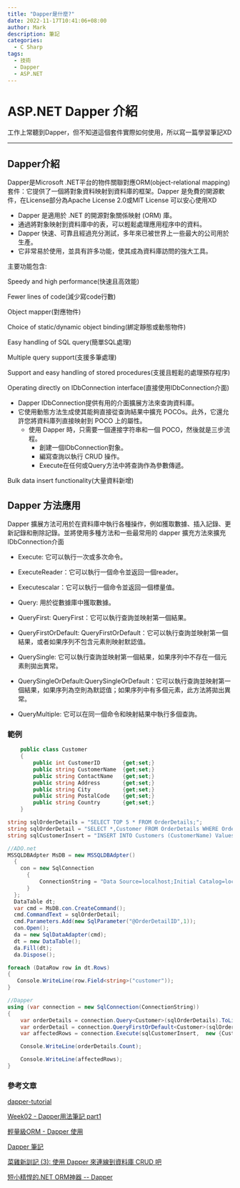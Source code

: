 ```yaml
---
title: "Dapper是什麼?"
date: 2022-11-17T10:41:06+08:00
author: Mark
description: 筆記
categories:
  - C Sharp 
tags:
  - 技術
  - Dapper 
  - ASP.NET
---
```


# ASP.NET Dapper 介紹

工作上常聽到Dapper，但不知道這個套件實際如何使用，所以寫一篇學習筆記XD

---

## Dapper介紹

Dapper是Microsoft .NET平台的物件關聯對應ORM(object-relational mapping)套件：它提供了一個將對象資料映射到資料庫的框架。Dapper 是免費的開源軟件，在License部分為Apache License 2.0或MIT License 可以安心使用XD

- Dapper 是適用於 .NET 的開源對象關係映射 (ORM) 庫。
- 通過將對象映射到資料庫中的表，可以輕鬆處理應用程序中的資料。
- Dapper 快速、可靠且經過充分測試，多年來已被世界上一些最大的公司用於生產。
- 它非常易於使用，並具有許多功能，使其成為資料庫訪問的強大工具。

主要功能包含:

Speedy and high performance(快速且高效能)

Fewer lines of code(減少寫code行數)

Object mapper(對應物件)

Choice of static/dynamic object binding(綁定靜態或動態物件)

Easy handling of SQL query(簡單SQL處理)

Multiple query support(支援多筆處理)

Support and easy handling of stored procedures(支援且輕鬆的處理預存程序)

Operating directly on IDbConnection interface(直接使用IDbConnection介面)
- Dapper IDbConnection提供有用的介面擴展方法來查詢資料庫。
- 它使用動態方法生成使其能夠直接從查詢結果中擴充 POCOs。此外，它還允許您將資料庫列直接映射到 POCO 上的屬性。
  - 使用 Dapper 時，只需要一個連接字符串和一個 POCO，然後就是三步流程。
    - 創建一個IDbConnection對象。
    - 編寫查詢以執行 CRUD 操作。
    - Execute在任何或Query方法中將查詢作為參數傳遞。
  
Bulk data insert functionality(大量資料新增)

## Dapper 方法應用

Dapper 擴展方法可用於在資料庫中執行各種操作，例如獲取數據、插入記錄、更新記錄和刪除記錄。並將使用多種方法和一些最常用的 dapper 擴充方法來擴充IDbConnection介面 

- Execute: 它可以執行一次或多次命令。

- ExecuteReader：它可以執行一個命令並返回一個reader。

- Executescalar：它可以執行一個命令並返回一個標量值。

- Query: 用於從數據庫中獲取數據。
  
- QueryFirst: QueryFirst：它可以執行查詢並映射第一個結果。
  
- QueryFirstOrDefault: QueryFirstOrDefault：它可以執行查詢並映射第一個結果，或者如果序列不包含元素則映射默認值。
  
- QuerySingle: 它可以執行查詢並映射第一個結果，如果序列中不存在一個元素則拋出異常。
  
- QuerySingleOrDefault:QuerySingleOrDefault：它可以執行查詢並映射第一個結果，如果序列為空則為默認值；如果序列中有多個元素，此方法將拋出異常。
  
- QueryMultiple: 它可以在同一個命令和映射結果中執行多個查詢。

### 範例

``` C#
	public class Customer 
	{
		public int CustomerID		{get;set;}
		public string CustomerName	{get;set;}
		public string ContactName	{get;set;}
		public string Address		{get;set;}
		public string City			{get;set;}
		public string PostalCode	{get;set;}
		public string Country		{get;set;}
	}

string sqlOrderDetails = "SELECT TOP 5 * FROM OrderDetails;";
string sqlOrderDetail = "SELECT *,Customer FROM OrderDetails WHERE OrderDetailID = @OrderDetailID;";
string sqlCustomerInsert = "INSERT INTO Customers (CustomerName) Values (@CustomerName);";

//ADO.net
MSSQLDBAdpter MsDB = new MSSQLDBAdpter()
  {
    con = new SqlConnection
      {
          ConnectionString = "Data Source=localhost;Initial Catalog=localhostDb;Persist Security Info=True;User ID=localhostAdmin;Password=localhostPassword"
      }
  };
  DataTable dt;
  var cmd = MsDB.con.CreateCommand();
  cmd.CommandText = sqlOrderDetail;
  cmd.Parameters.Add(new SqlParameter("@OrderDetailID",1));
  con.Open();
  da = new SqlDataAdapter(cmd);
  dt = new DataTable();
  da.Fill(dt);
  da.Dispose();

foreach (DataRow row in dt.Rows)
{
   Console.WriteLine(row.Field<string>("customer"));
}

//Dapper
using (var connection = new SqlConnection(ConnectionString))
{
    var orderDetails = connection.Query<Customer>(sqlOrderDetails).ToList();
    var orderDetail = connection.QueryFirstOrDefault<Customer>(sqlOrderDetail, new {OrderDetailID = 1});
    var affectedRows = connection.Execute(sqlCustomerInsert,  new {CustomerName = "Mark"});

    Console.WriteLine(orderDetails.Count);

    Console.WriteLine(affectedRows);
}

```


### 參考文章

[dapper-tutorial](https://dapper-tutorial.net/)

[Week02 - Dapper用法筆記 part1](https://ithelp.ithome.com.tw/articles/10229915)

[輕量級ORM - Dapper 使用](https://dotblogs.com.tw/OldNick/2018/01/15/Dapper)

[Dapper 筆記](https://blog.poychang.net/note-dapper/)

[菜雞新訓記 (3): 使用 Dapper 來連線到資料庫 CRUD 吧](https://igouist.github.io/post/2021/05/newbie-3-dapper/)

[短小精悍的.NET ORM神器 -- Dapper](https://blog.darkthread.net/blog/dapper/)
